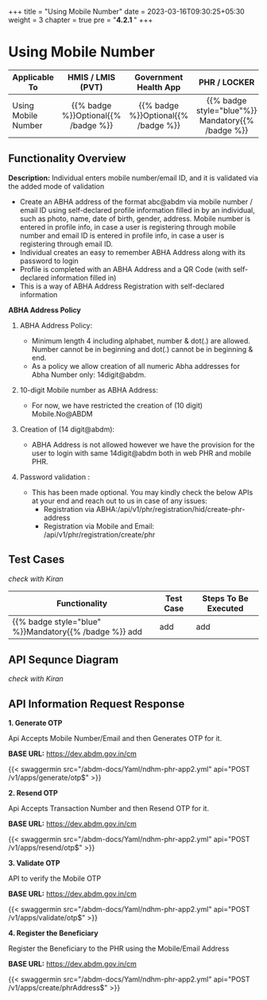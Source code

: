 +++
title = "Using Mobile Number"
date = 2023-03-16T09:30:25+05:30
weight = 3
chapter = true
pre = "<b>4.2.1 </b>"
+++

# Using Mobile Number

|  Applicable To                             |   HMIS / LMIS (PVT)  |   Government Health App  |   PHR / LOCKER    |
|-------------------------------|:----------------------:|:--------------------:|:-------------------:|
|   Using Mobile Number                     |  {{% badge %}}Optional{{% /badge %}}       |  {{% badge %}}Optional{{% /badge %}}         |  {{% badge style="blue"%}} Mandatory{{% /badge %}}       |

## Functionality Overview

**Description:** Individual enters mobile number/email ID, and it is validated via the added mode of validation

- Create an ABHA address of the format abc@abdm via mobile number / email ID using self-declared profile information filled in by an individual, such as photo, name, date of birth, gender, address. Mobile number is entered in profile info, in case a user is registering through mobile number and email ID is entered in profile info, in case a user is registering through email ID.
- Individual creates an easy to remember ABHA Address along with its password to login
- Profile is completed with an ABHA Address and a QR Code (with self-declared information filled in)
- This is a way of ABHA Address Registration with self-declared information

**ABHA Address Policy**

1. ABHA Address Policy:
	- Minimum length 4 including alphabet, number & dot(.) are allowed. Number cannot be in beginning and dot(.) cannot be in beginning & end.
	- As a policy we allow creation of all numeric Abha addresses for Abha Number only: 14digit@abdm.

2. 10-digit Mobile number as ABHA Address:
	- For now, we have restricted the creation of (10 digit) Mobile.No@ABDM

3. Creation of (14 digit@abdm):
	- ABHA Address is not allowed however we have the provision for the user to login with same 14digit@abdm both in web PHR and mobile PHR.

4. Password validation :
	- This has been made optional. You may kindly check the below APIs at your end and reach out to us in case of any issues:
		- Registration via ABHA:/api/v1/phr/registration/hid/create-phr-address
		- Registration via Mobile and Email: /api/v1/phr/registration/create/phr

## Test Cases

*check with Kiran*

Functionality|Test Case|Steps To Be Executed|
| ----- | ----- | ----- |
{{% badge style="blue" %}}Mandatory{{% /badge %}} add |add |add

## API Sequnce Diagram

*check with Kiran*

## API Information Request Response 

**1. Generate OTP**

Api Accepts Mobile Number/Email and then Generates OTP for it.

**BASE URL:** https://dev.abdm.gov.in/cm

{{< swaggermin src="/abdm-docs/Yaml/ndhm-phr-app2.yml" api="POST /v1/apps/generate/otp$" >}}


**2. Resend OTP**

Api Accepts Transaction Number and then Resend OTP for it.

**BASE URL:** https://dev.abdm.gov.in/cm

{{< swaggermin src="/abdm-docs/Yaml/ndhm-phr-app2.yml" api="POST /v1/apps/resend/otp$" >}}

**3. Validate OTP**

API to verify the Mobile OTP

**BASE URL:** https://dev.abdm.gov.in/cm

{{< swaggermin src="/abdm-docs/Yaml/ndhm-phr-app2.yml" api="POST /v1/apps/validate/otp$" >}}

**4. Register the Beneficiary**

Register the Beneficiary to the PHR using the Mobile/Email Address

**BASE URL:** https://dev.abdm.gov.in/cm

{{< swaggermin src="/abdm-docs/Yaml/ndhm-phr-app2.yml" api="POST /v1/apps/create/phrAddress$" >}}
